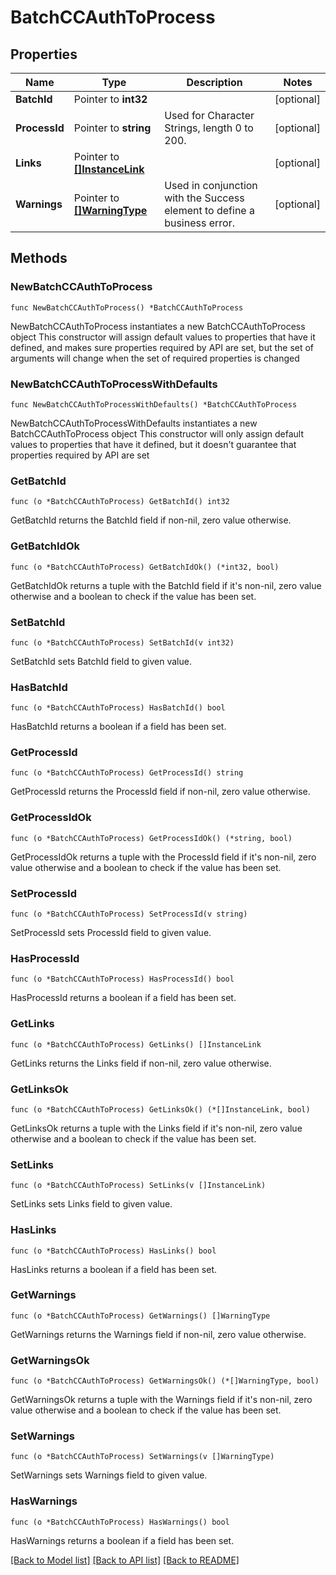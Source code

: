 # BatchCCAuthToProcess

## Properties

Name | Type | Description | Notes
------------ | ------------- | ------------- | -------------
**BatchId** | Pointer to **int32** |  | [optional] 
**ProcessId** | Pointer to **string** | Used for Character Strings, length 0 to 200. | [optional] 
**Links** | Pointer to [**[]InstanceLink**](InstanceLink.md) |  | [optional] 
**Warnings** | Pointer to [**[]WarningType**](WarningType.md) | Used in conjunction with the Success element to define a business error. | [optional] 

## Methods

### NewBatchCCAuthToProcess

`func NewBatchCCAuthToProcess() *BatchCCAuthToProcess`

NewBatchCCAuthToProcess instantiates a new BatchCCAuthToProcess object
This constructor will assign default values to properties that have it defined,
and makes sure properties required by API are set, but the set of arguments
will change when the set of required properties is changed

### NewBatchCCAuthToProcessWithDefaults

`func NewBatchCCAuthToProcessWithDefaults() *BatchCCAuthToProcess`

NewBatchCCAuthToProcessWithDefaults instantiates a new BatchCCAuthToProcess object
This constructor will only assign default values to properties that have it defined,
but it doesn't guarantee that properties required by API are set

### GetBatchId

`func (o *BatchCCAuthToProcess) GetBatchId() int32`

GetBatchId returns the BatchId field if non-nil, zero value otherwise.

### GetBatchIdOk

`func (o *BatchCCAuthToProcess) GetBatchIdOk() (*int32, bool)`

GetBatchIdOk returns a tuple with the BatchId field if it's non-nil, zero value otherwise
and a boolean to check if the value has been set.

### SetBatchId

`func (o *BatchCCAuthToProcess) SetBatchId(v int32)`

SetBatchId sets BatchId field to given value.

### HasBatchId

`func (o *BatchCCAuthToProcess) HasBatchId() bool`

HasBatchId returns a boolean if a field has been set.

### GetProcessId

`func (o *BatchCCAuthToProcess) GetProcessId() string`

GetProcessId returns the ProcessId field if non-nil, zero value otherwise.

### GetProcessIdOk

`func (o *BatchCCAuthToProcess) GetProcessIdOk() (*string, bool)`

GetProcessIdOk returns a tuple with the ProcessId field if it's non-nil, zero value otherwise
and a boolean to check if the value has been set.

### SetProcessId

`func (o *BatchCCAuthToProcess) SetProcessId(v string)`

SetProcessId sets ProcessId field to given value.

### HasProcessId

`func (o *BatchCCAuthToProcess) HasProcessId() bool`

HasProcessId returns a boolean if a field has been set.

### GetLinks

`func (o *BatchCCAuthToProcess) GetLinks() []InstanceLink`

GetLinks returns the Links field if non-nil, zero value otherwise.

### GetLinksOk

`func (o *BatchCCAuthToProcess) GetLinksOk() (*[]InstanceLink, bool)`

GetLinksOk returns a tuple with the Links field if it's non-nil, zero value otherwise
and a boolean to check if the value has been set.

### SetLinks

`func (o *BatchCCAuthToProcess) SetLinks(v []InstanceLink)`

SetLinks sets Links field to given value.

### HasLinks

`func (o *BatchCCAuthToProcess) HasLinks() bool`

HasLinks returns a boolean if a field has been set.

### GetWarnings

`func (o *BatchCCAuthToProcess) GetWarnings() []WarningType`

GetWarnings returns the Warnings field if non-nil, zero value otherwise.

### GetWarningsOk

`func (o *BatchCCAuthToProcess) GetWarningsOk() (*[]WarningType, bool)`

GetWarningsOk returns a tuple with the Warnings field if it's non-nil, zero value otherwise
and a boolean to check if the value has been set.

### SetWarnings

`func (o *BatchCCAuthToProcess) SetWarnings(v []WarningType)`

SetWarnings sets Warnings field to given value.

### HasWarnings

`func (o *BatchCCAuthToProcess) HasWarnings() bool`

HasWarnings returns a boolean if a field has been set.


[[Back to Model list]](../README.md#documentation-for-models) [[Back to API list]](../README.md#documentation-for-api-endpoints) [[Back to README]](../README.md)


